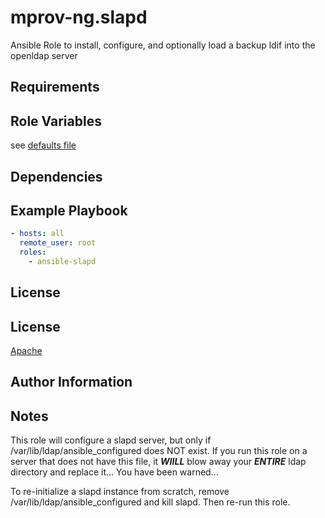 mprov-ng.slapd
=========

Ansible Role to install, configure, and optionally load a backup ldif into the openldap server

Requirements
------------



Role Variables
--------------

see [defaults file](defaults/main.yml)

Dependencies
------------


Example Playbook
----------------
```yaml
- hosts: all
  remote_user: root
  roles:
    - ansible-slapd
```

License
-------

License
-------
[Apache](LICENSE)

Author Information
------------------

Notes
-----
This role will configure a slapd server, but only if /var/lib/ldap/ansible_configured does NOT exist.  If you run this role on a server that does not have this file, it ***WIILL*** blow away your ***ENTIRE*** ldap directory and replace it...  You have been warned...

To re-initialize a slapd instance from scratch, remove /var/lib/ldap/ansible_configured and kill slapd.  Then re-run this role.

